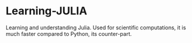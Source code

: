 # Learning-JULIA
Learning and understanding Julia. Used for scientific computations, it is much faster compared to Python, its counter-part.
